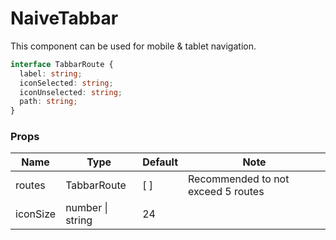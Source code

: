 # NaiveTabbar

This component can be used for mobile & tablet navigation.

```ts
interface TabbarRoute {
  label: string;
  iconSelected: string;
  iconUnselected: string;
  path: string;
}
```

### Props

| **Name** | **Type**         | **Default** | **Note**                           |
| -------- | ---------------- | ----------- | ---------------------------------- |
| routes   | TabbarRoute      | \[ ]        | Recommended to not exceed 5 routes |
| iconSize | number \| string | 24          |                                    |
